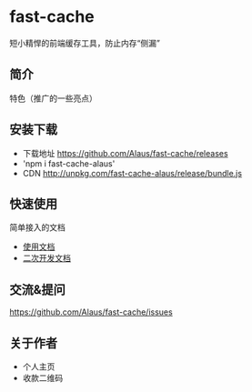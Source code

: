 # fast-cache

短小精悍的前端缓存工具，防止内存“侧漏”

## 简介

特色（推广的一些亮点）

## 安装下载

- 下载地址 https://github.com/Alaus/fast-cache/releases
- 'npm i fast-cache-alaus'
- CDN http://unpkg.com/fast-cache-alaus/release/bundle.js

## 快速使用


简单接入的文档

- [使用文档](./doc/use/README.md)
- [二次开发文档](./doc/dev/README.md)

## 交流&提问

https://github.com/Alaus/fast-cache/issues

## 关于作者

- 个人主页
- 收款二维码